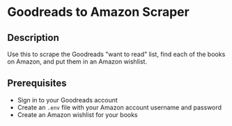 # Goodreads to Amazon Scraper

## Description
Use this to scrape the Goodreads "want to read" list, find each of the books on Amazon, and put them in an Amazon wishlist.

## Prerequisites
* Sign in to your Goodreads account
* Create an `.env` file with your Amazon account username and password
* Create an Amazon wishlist for your books
